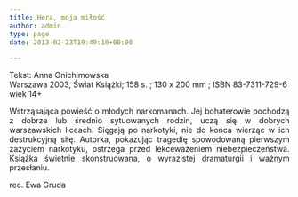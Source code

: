 ```yaml
---
title: Hera, moja miłość
author: admin
type: page
date: 2013-02-23T19:49:10+00:00

---
```

<p style="text-align: justify;">
  Tekst: Anna Onichimowska<br /> Warszawa 2003, Świat Książki; 158 s. ; 130 x 200 mm ; ISBN 83-7311-729-6<br /> wiek 14+
</p>

<p style="text-align: justify;">
  Wstrząsająca powieść o młodych narkomanach. Jej bohaterowie pochodzą z dobrze lub średnio sytuowanych rodzin, uczą się w dobrych warszawskich liceach. Sięgają po narkotyki, nie do końca wierząc w ich destrukcyjną siłę. Autorka, pokazując tragedię spowodowaną pierwszym zażyciem narkotyku, ostrzega przed lekceważeniem niebezpieczeństwa. Książka świetnie skonstruowana, o wyrazistej dramaturgii i ważnym przesłaniu.
</p>

<p style="text-align: justify;">
  rec. Ewa Gruda
</p>